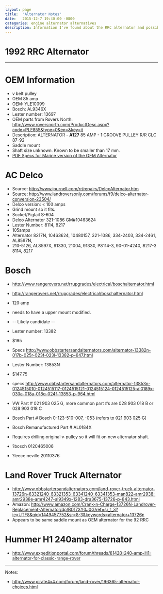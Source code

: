 ```yaml
---
layout: page 
title:  "Alternator Notes"
date:   2015-12-7 19:40:00 -0800
categories: engine alternator alternatives
description: Information I've found about the RRC alternator and possible alternatives
---
```


# 1992 RRC Alternator

---

# OEM Information

- v belt pulley
- OEM 85 amp
- OEM: YLE10099
- Bosch: AL9346X
- Lester number: 13697
- OEM parts from Rovers North: <http://www.roversnorth.com/ProductDesc.aspx?code=PLE855&type=0&eq=&key=it>
- Description: ALTERNATOR - **A127** 85 AMP - 1 GROOVE PULLEY R/R CLC 87-92
- Saddle mount
- Shaft size unknown. Known to be smaller than 17 mm.
- [PDF Specs for Marine version of the OEM Alternator](A127MT-Info-and-Specification.pdf)

# AC Delco

- Source: <http://www.jpurnell.com/rr/repairs/DelcoAlternator.htm>
- Source: <http://www.landroversonly.com/forums/f9/delco-alternator-conversion-23504/>
- Delco version: < 100 amps
- Grind mount so it fits.
- Socket/Pigtail S-604 
- Delco Alternator 321-1086 GM#10463624
- Lester Number: 8114, 8217
- 105amps
- Alternator 8217N, 10463624, 10480157, 321-1086, 334-2403, 334-2461, AL8597N,
- 210-5126, AL8597X, 91330, 21004, 91330, P8114-3, 90-01-4240, 8217-3 8114, 8217

# Bosch

- <http://www.rangerovers.net/rrupgrades/electrical/boschalternator.html>
- <http://rangerovers.net/rrupgrades/electrical/boschalternator.html>
- 120 amp 
- needs to have a upper mount modified.

- -- Likely candidate --
- Lester number: 13382 
- $195
- Specs <http://www.obbstartersandalternators.com/alternator-13382n-017b-025r-023f-023l-13382-p-647.html>

- Lester Number: 13853N
- $147.75
- specs <http://www.obbstartersandalternators.com/alternator-13853n-0124515010-0124515117-0124515121-0124515124-0124515125-al0189x-030a-018a-018q-024f-13853-p-964.html>

- VW Part # 021 903 025 G, more common part #s are 028 903 018 B or 028 903 018 C 
- Bosch Part # Bosch 0-123-510-007, -053 (refers to 021 903 025 G)
- Bosch Remanufactured Part # AL0184X 
- Requires drilling original v-pulley so it will fit on new alternator shaft.

- ?bosch 0120465006
- ?leece neville 20110376

# Land Rover Truck Alternator

- <http://www.obbstartersandalternators.com/land-rover-truck-alternator-13726n-63321240-63321353-63341240-63341353-man822-amr2938-amr2938e-amr4247-al9349x-1283-dra3675-13726-p-843.html>
- Amazon: <http://www.amazon.com/Crank-n-Charge-13726N-Landrover-Replacement-Alternator/dp/B017XY0J0G/ref=sr_1_3?ie=UTF8&qid=1449457752&sr=8-3&keywords=alternator+13726n>
- Appears to be same saddle mount as OEM alternator for the 92 RRC

# Hummer H1 240amp alternator

- <http://www.expeditionportal.com/forum/threads/81420-240-amp-H1-alternator-for-classic-range-rover>

---

Notes:

- <http://www.pirate4x4.com/forum/land-rover/196365-alternator-choices.html>
